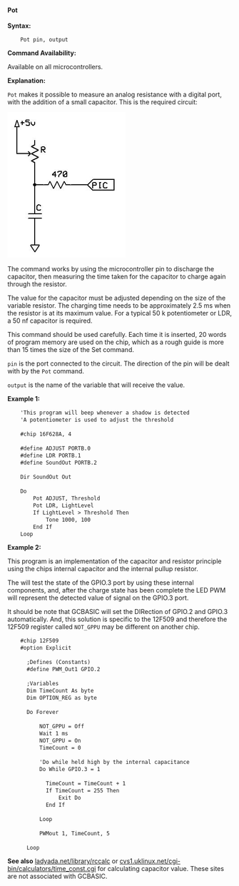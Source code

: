<div class="section">

<div class="titlepage">

<div>

<div>

#### <span id="pot"></span>Pot

</div>

</div>

</div>

<span class="strong">**Syntax:**</span>

``` screen
    Pot pin, output
```

<span class="strong">**Command Availability:**</span>

Available on all microcontrollers.

<span class="strong">**Explanation:**</span>

`Pot` makes it possible to measure an analog resistance with a digital
port, with the addition of a small capacitor. This is the required
circuit:

<span class="inlinemediaobject">![graphic](./images/potb1.JPG)</span>

The command works by using the microcontroller pin to discharge the
capacitor, then measuring the time taken for the capacitor to charge
again through the resistor.

The value for the capacitor must be adjusted depending on the size of
the variable resistor. The charging time needs to be approximately 2.5
ms when the resistor is at its maximum value. For a typical 50 k
potentiometer or LDR, a 50 nf capacitor is required.

This command should be used carefully. Each time it is inserted, 20
words of program memory are used on the chip, which as a rough guide is
more than 15 times the size of the Set command.

`pin` is the port connected to the circuit. The direction of the pin
will be dealt with by the `Pot` command.

`output` is the name of the variable that will receive the value.

<span class="strong">**Example 1:**</span>

``` screen
    'This program will beep whenever a shadow is detected
    'A potentiometer is used to adjust the threshold

    #chip 16F628A, 4

    #define ADJUST PORTB.0
    #define LDR PORTB.1
    #define SoundOut PORTB.2

    Dir SoundOut Out

    Do
        Pot ADJUST, Threshold
        Pot LDR, LightLevel
        If LightLevel > Threshold Then
            Tone 1000, 100
        End If
    Loop
```

<span class="strong">**Example 2:**</span>

This program is an implementation of the capacitor and resistor
principle using the chips internal capacitor and the internal pullup
resistor.

The will test the state of the GPIO.3 port by using these internal
components, and, after the charge state has been complete the LED PWM
will represent the detected value of signal on the GPIO.3 port.

It should be note that GCBASIC will set the DIRection of GPIO.2 and
GPIO.3 automatically. And, this solution is specific to the 12F509 and
therefore the 12F509 register called `NOT_GPPU` may be different on
another chip.

``` screen
    #chip 12F509
    #option Explicit

      ;Defines (Constants)
      #define PWM_Out1 GPIO.2

      ;Variables
      Dim TimeCount As byte
      Dim OPTION_REG as byte

      Do Forever

          NOT_GPPU = Off
          Wait 1 ms
          NOT_GPPU = On
          TimeCount = 0

          'Do while held high by the internal capacitance
          Do While GPIO.3 = 1

            TimeCount = TimeCount + 1
            If TimeCount = 255 Then
                Exit Do
            End If

          Loop

          PWMout 1, TimeCount, 5

      Loop
```

<span class="strong">**See also**</span>
<a href="http://ladyada.net/library/rccalc" class="link">ladyada.net/library/rccalc</a>
or
<a href="http://web.archive.org/web/20100818230450/http://www.cvs1.uklinux.net/cgi-bin/calculators/time_const.cgi" class="link">cvs1.uklinux.net/cgi-bin/calculators/time_const.cgi</a>
for calculating capacitor value. These sites are not associated with
GCBASIC.

</div>
